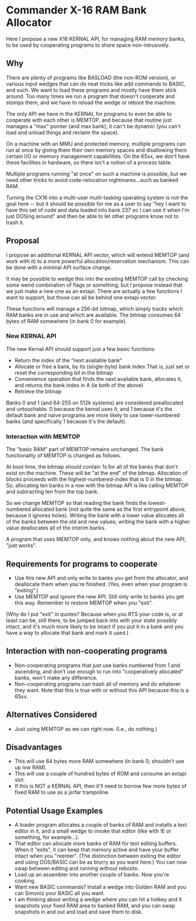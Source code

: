 # Commander X-16 RAM Bank Allocator

Here I propose a new X16 KERNAL API, for managing RAM memory banks,
to be used by cooperating programs to share space non-intrusively.

## Why

There are plenty of programs like BASLOAD (the non-ROM version), or
various input wedges that can do neat tricks like add commands to BASIC,
and such. We want to load these programs and mostly have them stick
around. Too many times we run a program that doesn't cooperate and stomps
them, and we have to reload the wedge or reboot the machine.

The only API we have in the KERNAL for programs to even be able to cooperate
with each other is MEMTOP, and because that routine just manages a "max"
pointer (and max bank), it can't be dynamic (you can't load and unload things
and reclaim the space).

On a machine with an MMU and protected memory, multiple programs can run
at once by giving them their own memory spaces and disallowing them certain
I/O or memory management capabilities. On the 65xx, we don't have these
facilities in hardware, so there isn't a notion of a process table.

Multiple programs running "at once" on such a machine is possible, but we
need other tricks to avoid code-relocation nightmares...such as banked RAM.

Turning the CX16 into a multi-user multi-tasking operating system is not the
goal here -- but it should be possible for me as a user to say "hey I want to
have this set of code and data loaded into bank 237 so I can use it when I'm
just DOSing around" and then be able to let other programs know not to trash
it.

## Proposal

I propose an additional KERNAL API vector, which will extend MEMTOP (and work
with it) to a more powerful allocation/reservation mechanism. This can be done
with a minimal API surface change.

It may be possible to wedge this into the existing MEMTOP call by checking some
weird combination of flags or something, but I propose instead that we just
make a new one as an extapi. There are actually a few functions I want to
support, but those can all be behind one extapi vector.

These functions will manage a 256-bit bitmap, which simply tracks which RAM
banks are in use and which are available. The bitmap consumes 64 bytes of RAM
somewhere (in bank 0 for example).

### New KERNAL API

The new Kernal API should support just a few basic functions:

  * Return the index of the "next available bank"
  * Allocate or free a bank, by its (single-byte) bank index
    That is, just set or reset the corresponding bit in the bitmap
  * Convenience operation that finds the next available bank,
    allocates it, and returns the bank index in A (ie both of the above)
  * Retrieve the bitmap

Banks 0 and 1 (and 64-255 on 512k systems) are considered preallocated
and untouchable. 0 because the kernal uses it, and 1 because it's the
default bank and naive programs are more likely to use lower-numbered banks
(and specifically 1 because it's the default).

### Interaction with MEMTOP

The "basic RAM" part of MEMTOP remains unchanged. The bank functionality of
MEMTOP is changed as follows.

At boot time, the bitmap should contain 1s for all of the banks that don't
exist on the machine. These will be "at the end" of the bitmap.
Allocation of blocks proceeds with the highest-numbered-index that is 0
in the bitmap. So, allocating ten banks in a row with the bitmap API is
like calling MEMTOP and subtracting ten from the top bank.

So we change MEMTOP so that reading the bank finds the lowest-numbered
allocated bank (not quite the same as the first entrypoint above, because it
ignores holes). Writing the bank with a lower value allocates all of the
banks between the old and new values; writing the bank with a higher value
deallocates all of the interim banks.

A program that uses MEMTOP only, and knows nothing about the new API, "just
works".

## Requirements for programs to cooperate

* Use this new API and only write to banks you get from the allocator,
  and deallocate them when you're finished. (Yes, even when your program
  is "exiting".)
* Use MEMTOP and ignore the new API. Still only write to banks you get this
  way. Remember to restore MEMTOP when you "exit".

(Why do I put "exit" in quotes? Because when you RTS your code is, or at
least can be, still there, to be jumped back into with your state possibly
intact, and it's much more likely to be intact if you put it in a bank and
you have a way to allocate that bank and mark it used.)

## Interaction with non-cooperating programs

* Non-cooperating programs that just use banks numbered from 1 and ascending,
  and don't use enough to run into "cooperatively allocated" banks, won't make
  any difference.
* Non-cooperating programs can trash all of memory and do whatever they want.
  Note that this is true with or without this API because this is a 65xx.

## Alternatives Considered

* Just using MEMTOP as we can right now. (I.e., do nothing.)

## Disadvantages

* This will use 64 bytes more RAM somewhere (in bank 0; shouldn't use up
  low RAM).
* This will use a couple of hundred bytes of ROM and consume an extapi slot.
* If this is NOT a KERNAL API, then it'll need to borrow few more bytes of
  fixed RAM to use as a jsrfar trampoline.

## Potential Usage Examples

* A loader program allocates a couple of banks of RAM and installs a text
  editor in it, and a small wedge to invoke that editor (like with !E or
  something, for example...).
* That editor can allocate more banks of RAM for text editing buffers.
  When it "exits", it can keep that memory active and have your buffer
  intact when you "reenter". (The distinction between exiting the editor
  and using DOS/BASIC can be as blurry as you want here.) You can now
  swap between editing and running without reboots.
* Load up an assembler into another couple of banks. Now you're cooking.
* Want new BASIC commands? Install a wedge into Golden RAM and you can
  Simoniz your BASIC all you want.
* I am thinking about writing a wedge where you can hit a hotkey and it
  snapshots your fixed RAM area to banked RAM, and you can swap snapshots
  in and out and load and save them to disk.

